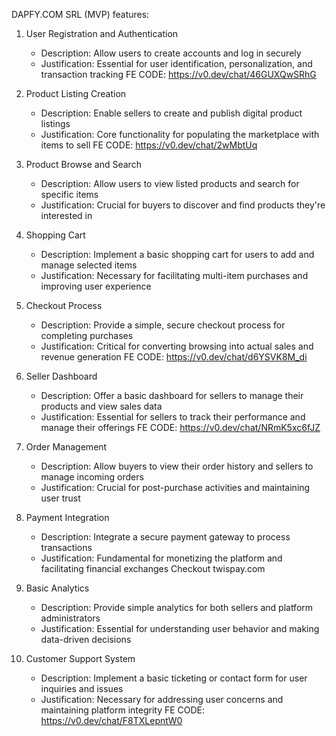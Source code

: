 DAPFY.COM SRL (MVP) features:

1. User Registration and Authentication
   - Description: Allow users to create accounts and log in securely
   - Justification: Essential for user identification, personalization, and transaction tracking
FE CODE: https://v0.dev/chat/46GUXQwSRhG 

2. Product Listing Creation
   - Description: Enable sellers to create and publish digital product listings
   - Justification: Core functionality for populating the marketplace with items to sell
FE CODE: https://v0.dev/chat/2wMbtUq 

3. Product Browse and Search
   - Description: Allow users to view listed products and search for specific items
   - Justification: Crucial for buyers to discover and find products they're interested in

4. Shopping Cart
   - Description: Implement a basic shopping cart for users to add and manage selected items
   - Justification: Necessary for facilitating multi-item purchases and improving user experience

5. Checkout Process
   - Description: Provide a simple, secure checkout process for completing purchases
   - Justification: Critical for converting browsing into actual sales and revenue generation
FE CODE: https://v0.dev/chat/d6YSVK8M_di 

6. Seller Dashboard
   - Description: Offer a basic dashboard for sellers to manage their products and view sales data
   - Justification: Essential for sellers to track their performance and manage their offerings
FE CODE: https://v0.dev/chat/NRmK5xc6fJZ 

7. Order Management
   - Description: Allow buyers to view their order history and sellers to manage incoming orders
   - Justification: Crucial for post-purchase activities and maintaining user trust

8. Payment Integration
   - Description: Integrate a secure payment gateway to process transactions
   - Justification: Fundamental for monetizing the platform and facilitating financial exchanges
Checkout twispay.com 

9. Basic Analytics
   - Description: Provide simple analytics for both sellers and platform administrators
   - Justification: Essential for understanding user behavior and making data-driven decisions

10. Customer Support System
    - Description: Implement a basic ticketing or contact form for user inquiries and issues
    - Justification: Necessary for addressing user concerns and maintaining platform integrity
FE CODE: https://v0.dev/chat/F8TXLepntW0 

